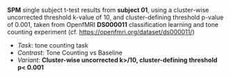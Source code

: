 **SPM** single subject t-test results from **subject 01**, using a cluster-wise uncorrected threshold k-value of 10, and cluster-defining threshold p-value of 0.001, taken from OpenfMRI **DS000011** classification learning and tone counting experiment (cf. https://openfmri.org/dataset/ds000011/)

 - *Task*: tone counting task
 - *Contrast*: Tone Counting vs Baseline
 - *Variant*: **Cluster-wise uncorrected k>/10, cluster-defining threshold p\< 0.001**
